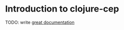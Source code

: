 # Introduction to clojure-cep

TODO: write [great documentation](http://jacobian.org/writing/what-to-write/)

